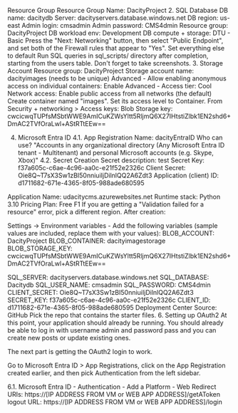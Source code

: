 Resource Group
Resource Group Name: DacityProject
2. SQL Database
DB name: dacitydb
Server: dacityservers.database.windows.net
DB region: us-east
Admin login: cmsadmin
Admin password: CMS4dmin
Resource group: DacityProject
DB workload env: Development
DB compute + storage: DTU - Basic
Press the "Next: Networking" button, then select "Public Endpoint", and set both of the Firewall rules that appear to "Yes".
Set everything else to default
Run SQL queries in sql_scripts/ directory after completion, starting from the users table. Don't forget to take screenshots.
3. Storage Account
Resource group: DacityProject
Storage account name: dacityimages (needs to be unique)
Advanced - Allow enabling anonymous access on individual containers: Enable
Advanced - Access tier: Cool
Network access: Enable public access from all networks (the default)
Create container named "images". Set its access level to Container.
From Security + networking > Access keys:
Blob Storage key: cwcicwqTUPfsMSbtWWE9AmICuKZWsYltt5RljmQ6X27IHtstiZlbk1EN2shd6+DmAC2TVfOraLwl+AStRTtEEw==

4. Microsoft Entra ID
4.1. App Registration
Name: dacityEntraID
Who can use? "Accounts in any organizational directory (Any Microsoft Entra ID tenant - Multitenant) and personal Microsoft accounts (e.g. Skype, Xbox)"
4.2. Secret Creation
Secret description: test
Secret Key: f37a605c-c6ae-4c96-aa0c-e21f52e2326c
Client Secret: Oie8Q~T7sX3Sw1zBI50nniuiIjDilnlQQ2A6Zdt3
Application (client) ID: d1711682-671e-4365-8f05-988ade680595

Application
Name: udacitycms.azurewebsites.net
Runtime stack: Python 3.10
Pricing Plan: Free F1
If you are getting a "Validation failed for a resource" error, pick a different region.
After creation:

Settings -> Environment variables - Add the following variables (sample values are included, replace them with your values):
BLOB_ACCOUNT:  DacityProject
BLOB_CONTAINER: dacityimagestorage
BLOB_STORAGE_KEY: cwcicwqTUPfsMSbtWWE9AmICuKZWsYltt5RljmQ6X27IHtstiZlbk1EN2shd6+DmAC2TVfOraLwl+AStRTtEEw==

SQL_SERVER: dacityservers.database.windows.net
SQL_DATABASE: Dacitydb
SQL_USER_NAME: cmsadmin
SQL_PASSWORD: CMS4dmin
CLIENT_SECRET: Oie8Q~T7sX3Sw1zBI50nniuiIjDilnlQQ2A6Zdt3
SECRET_KEY: f37a605c-c6ae-4c96-aa0c-e21f52e2326c
CLIENT_ID: d1711682-671e-4365-8f05-988ade680595
Deployment Center
Source: GitHub
Pick the repo that contains the starter files.
6. Setting up OAuth2
At this point, your application should already be running. You should already be able to log in with username admin and password pass and you can create new posts or update existing ones.

The next part is getting the OAuth2 login to work.

Go to Microsoft Entra ID > App Registrations, click on the App Registration created earlier, and then pick Authentication from the left sidebar.

6.1. Microsoft Entra ID - Authentication - Add a Platform - Web
Redirect URIs: https://[IP ADDRESS FROM VM or WEB APP ADDRESS]/getAToken
logout URL: https://[IP ADDRESS FROM VM or WEB APP ADDRESS]/login

